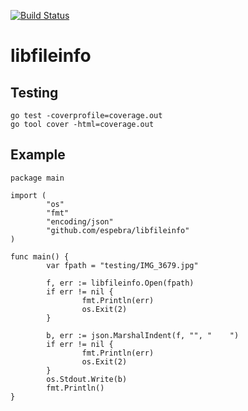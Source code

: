 [![Build Status](https://travis-ci.org/espebra/libfileinfo.svg)](https://travis-ci.org/espebra/libfileinfo)

# libfileinfo

## Testing

    go test -coverprofile=coverage.out
    go tool cover -html=coverage.out

## Example

    package main
    
    import (
            "os"
            "fmt"
            "encoding/json"
            "github.com/espebra/libfileinfo"
    )
    
    func main() {
            var fpath = "testing/IMG_3679.jpg"
    
            f, err := libfileinfo.Open(fpath)
            if err != nil {
                    fmt.Println(err)
                    os.Exit(2)
            }
    
            b, err := json.MarshalIndent(f, "", "    ")
            if err != nil {
                    fmt.Println(err)
                    os.Exit(2)
            }
            os.Stdout.Write(b)
            fmt.Println()
    }
